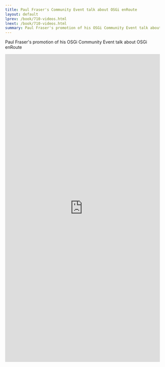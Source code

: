 ```yaml
---
title: Paul Fraser's Community Event talk about OSGi enRoute
layout: default
lprev: /book/710-videos.html
lnext: /book/710-videos.html
summary: Paul Fraser's promotion of his OSGi Community Event talk about OSGi enRoute
---
```


Paul Fraser's promotion of his OSGi Community Event talk about OSGi enRoute

<iframe width="100%" height="1000px" src="https://youtu.be/-0LFfZqSVxE" frameborder="0" allowfullscreen></iframe>

